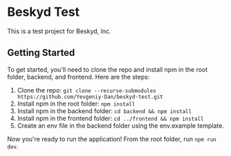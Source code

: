 # Beskyd Test

This is a test project for Beskyd, Inc.

## Getting Started

To get started, you'll need to clone the repo and install npm in the root folder, backend, and frontend. Here are the steps:

1. Clone the repo: `git clone --recurse-submodules https://github.com/Yevgeniy-Dan/beskyd-test.git`
2. Install npm in the root folder: `npm install`
3. Install npm in the backend folder: `cd backend && npm install`
4. Install npm in the frontend folder: `cd ../frontend && npm install`
5. Create an env file in the backend folder using the env.example template.

Now you're ready to run the application! From the root folder, run `npm run dev`.
